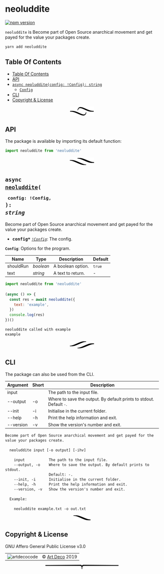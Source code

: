 # neoluddite

[![npm version](https://badge.fury.io/js/neoluddite.svg)](https://www.npmjs.com/package/neoluddite)

`neoluddite` is Become part of Open Source anarchical movement and get payed for the value your packages create.

```sh
yarn add neoluddite
```

## Table Of Contents

- [Table Of Contents](#table-of-contents)
- [API](#api)
- [`async neoluddite(config: !Config): string`](#async-mynewpackageconfig-config-string)
  * [`Config`](#type-config)
- [CLI](#cli)
- [Copyright & License](#copyright--license)

<p align="center"><a href="#table-of-contents">
  <img src="/.documentary/section-breaks/0.svg?sanitize=true">
</a></p>

## API

The package is available by importing its default function:

```js
import neoluddite from 'neoluddite'
```

<p align="center"><a href="#table-of-contents">
  <img src="/.documentary/section-breaks/1.svg?sanitize=true">
</a></p>

## <code>async <ins>neoluddite</ins>(</code><sub><br/>&nbsp;&nbsp;`config: !Config,`<br/></sub><code>): <i>string</i></code>
Become part of Open Source anarchical movement and get payed for the value your packages create.

 - <kbd><strong>config*</strong></kbd> <em><code><a href="#type-config" title="Options for the program.">!Config</a></code></em>: The config.

__<a name="type-config">`Config`</a>__: Options for the program.


|   Name    |       Type       |    Description    | Default |
| --------- | ---------------- | ----------------- | ------- |
| shouldRun | <em>boolean</em> | A boolean option. | `true`  |
| text      | <em>string</em>  | A text to return. | -       |

```js
import neoluddite from 'neoluddite'

(async () => {
  const res = await neoluddite({
    text: 'example',
  })
  console.log(res)
})()
```
```
neoluddite called with example
example
```

<p align="center"><a href="#table-of-contents">
  <img src="/.documentary/section-breaks/2.svg?sanitize=true">
</a></p>

## CLI

The package can also be used from the CLI.

<table>
 <thead>
  <tr>
   <th>Argument</th> 
   <th>Short</th>
   <th>Description</th>
  </tr>
 </thead>
  <tr>
   <td>input</td>
   <td></td>
   <td>The path to the input file.</td>
  </tr>
  <tr>
   <td>--output</td>
   <td>-o</td>
   <td>Where to save the output. By default prints to stdout. Default <code>-</code>.</td>
  </tr>
  <tr>
   <td>--init</td>
   <td>-i</td>
   <td>Initialise in the current folder.</td>
  </tr>
  <tr>
   <td>--help</td>
   <td>-h</td>
   <td>Print the help information and exit.</td>
  </tr>
  <tr>
   <td>--version</td>
   <td>-v</td>
   <td>Show the version's number and exit.</td>
  </tr>
</table>

```
Become part of Open Source anarchical movement and get payed for the value your packages create.

  neoluddite input [-o output] [-ihv]

	input        	The path to the input file.
	--output, -o 	Where to save the output. By default prints to stdout.
	             	Default: -.
	--init, -i   	Initialise in the current folder.
	--help, -h   	Print the help information and exit.
	--version, -v	Show the version's number and exit.

  Example:

    neoluddite example.txt -o out.txt
```

<p align="center"><a href="#table-of-contents">
  <img src="/.documentary/section-breaks/3.svg?sanitize=true">
</a></p>

## Copyright & License

GNU Affero General Public License v3.0

<table>
  <tr>
    <td><img src="https://avatars3.githubusercontent.com/u/38815725?v=4&amp;s=100" alt="artdecocode"></td>
    <td>© <a href="https://www.artd.eco">Art Deco</a> 2019</td>
  </tr>
</table>

<p align="center"><a href="#table-of-contents">
  <img src="/.documentary/section-breaks/-1.svg?sanitize=true">
</a></p>